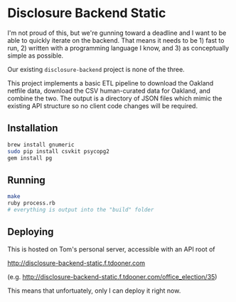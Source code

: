 # Disclosure Backend Static

I'm not proud of this, but we're gunning toward a deadline and I want to be
able to quickly iterate on the backend. That means it needs to be 1) fast to
run, 2) written with a programming language I know, and 3) as conceptually
simple as possible.

Our existing `disclosure-backend` project is none of the three.

This project implements a basic ETL pipeline to download the Oakland netfile
data, download the CSV human-curated data for Oakland, and combine the two. The
output is a directory of JSON files which mimic the existing API structure so
no client code changes will be required.

## Installation

```bash
brew install gnumeric
sudo pip install csvkit psycopg2
gem install pg
```

## Running

```bash
make
ruby process.rb
# everything is output into the "build" folder
```

## Deploying
This is hosted on Tom's personal server, accessible with an API root of

http://disclosure-backend-static.f.tdooner.com

(e.g. http://disclosure-backend-static.f.tdooner.com/office_election/35)

This means that unfortuately, only I can deploy it right now.
